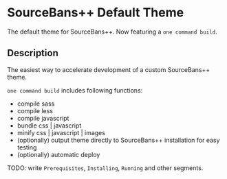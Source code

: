# SourceBans++ Default Theme

The default theme for SourceBans++. Now featuring a `one command build`.

## Description
The easiest way to accelerate development of a custom SourceBans++ theme.

`one command build` includes following functions:
- compile sass
- compile less
- compile javascript
- bundle css | javascript
- minify css | javascript | images
- (optionally) output theme directly to SourceBans++ installation for easy testing
- (optionally) automatic deploy



TODO: write `Prerequisites`, `Installing`, `Running` and other segments.
